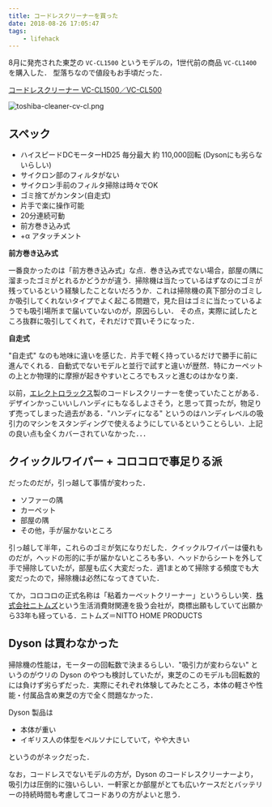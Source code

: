 ```yaml
---
title: コードレスクリーナーを買った
date: 2018-08-26 17:05:47
tags:
	- lifehack
---
```


8月に発売された東芝の `VC-CL1500` というモデルの，1世代前の商品 `VC-CL1400` を購入した．
型落ちなので値段もお手頃だった．

[コードレスクリーナー VC-CL1500／VC-CL500](https://www.toshiba-lifestyle.co.jp/living/cleaners/vc-cl/)

![toshiba-cleaner-cv-cl.png](toshiba-cleaner-cv-cl.png "toshiba-cleaner-cv-cl")

## スペック

- ハイスピードDCモーターHD25 毎分最大 約 110,000回転 (Dysonにも劣らないらしい)
- サイクロン部のフィルタがない
- サイクロン手前のフィルタ掃除は時々でOK
- ゴミ捨てがカンタン(自走式)
- 片手で楽に操作可能
- 20分連続可動
- 前方巻き込み式
- +α アタッチメント

**前方巻き込み式**

一番良かったのは「前方巻き込み式」な点．巻き込み式でない場合，部屋の隅に溜まったゴミがとれるかどうかが違う．掃除機は当たっているはずなのにゴミが残っているという経験したことないだろうか．これは掃除機の真下部分のゴミしか吸引してくれないタイプでよく起こる問題で，見た目はゴミに当たっているようでも吸引場所まで届いていないのが，原因らしい．
その点，実際に試したところ抜群に吸引してくれて，それだけで買いそうになった．

**自走式**

"自走式" なのも地味に違いを感じた．片手で軽く持っているだけで勝手に前に進んでくれる．自動式でないモデルと並行で試すと違いが歴然．特にカーペットの上とか物理的に摩擦が起きやすいところでもスッと進むのはかなり楽．


以前，[エレクトロラックス](http://www.electrolux.co.jp/products/)製のコードレスクリーナーを使っていたことがある．
デザインかっこいいしハンディにもなるしよさそう，と思って買ったが，物足りず売ってしまった過去がある．"ハンディになる" というのはハンディレベルの吸引力のマシンをスタンディングで使えるようにしているということらしい．上記の良い点も全くカバーされていなかった．．．

## クイックルワイパー + コロコロで事足りる派

だったのだが，引っ越して事情が変わった．

- ソファーの隅
- カーペット
- 部屋の隅
- その他，手が届かないところ

引っ越して半年，これらのゴミが気になりだした．クイックルワイパーは優れものだが，ヘッドの形的に手が届かないところも多い．ヘッドからシートを外して手で掃除していたが，部屋も広く大変だった．週1まとめて掃除する頻度でも大変だったので，掃除機は必然になってきていた．

てか，コロコロの正式名称は「粘着カーペットクリーナー」というらしい笑．[株式会社ニトムズ](http://www.nitoms.com/)という生活消費財関連を扱う会社が，商標出願もしていて出願から33年も経っている．ニトムズ＝NITTO HOME PRODUCTS

## Dyson は買わなかった

掃除機の性能は，モーターの回転数で決まるらしい．"吸引力が変わらない" というのがウリの Dyson のやつも検討していたが，東芝のこのモデルも回転数的には負けず劣らずだった．実際にそれぞれ体験してみたところ，本体の軽さや性能・付属品含め東芝の方で全く問題なかった．

Dyson 製品は

- 本体が重い
- イギリス人の体型をペルソナにしていて，やや大きい

というのがネックだった．

なお，コードレスでないモデルの方が，Dyson のコードレスクリーナーより，吸引力は圧倒的に強いらしい．一軒家とか部屋がとても広いケースだとバッテリーの持続時間も考慮してコードありの方がよいと思う．

